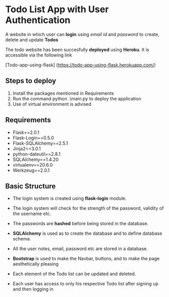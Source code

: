 # Todo List App with User Authentication

A website in which user can **login** using *email id* and *password* to create, delete and update **Todos**

The todo website has been succesfully **deployed** using **Heroku**.
It is accessible via the following link

[Todo-app-using-flask] (https://todo-app-using-flask.herokuapp.com/)

## Steps to deploy
1. Install the packages mentioned in Requirements
2. Run the command python .\main.py to deploy the  application
3. Use of virtual environment is advised

## Requirements
- Flask==2.0.1
- Flask-Login==0.5.0
- Flask-SQLAlchemy==2.5.1
- Jinja2==3.0.1
- python-dateutil==2.8.1
- SQLAlchemy==1.4.20
- virtualenv==20.6.0
- Werkzeug==2.0.1

## Basic Structure

- The login system is created using **flask-login** module.

- The login system will check for the strength of the password, validity of the username etc.

- The passwords are **hashed** before being stored in the database.


- **SQLAlchemy** is used as to create the database and to define database schema.

- All the user notes, email, password etc are stored in a database.

- **Bootstrap** is used to make the Navbar, buttons, and to make the page aesthetically pleasing

- Each element of the Todo list can be updated and deleted.

- Each user has access to only his respective Todo list after signing up and then logging in